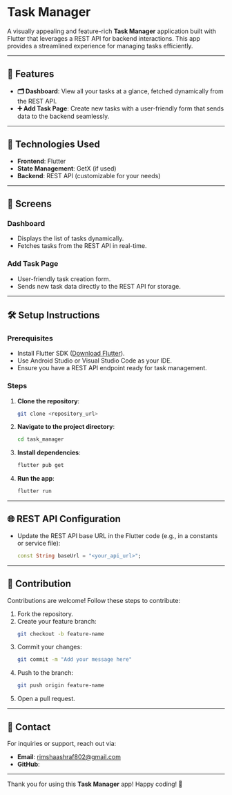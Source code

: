 # Task Manager

A visually appealing and feature-rich **Task Manager** application built with Flutter that leverages a REST API for backend interactions. This app provides a streamlined experience for managing tasks efficiently.

---

## 🚀 Features

- **🗂 Dashboard**: View all your tasks at a glance, fetched dynamically from the REST API.
- **➕ Add Task Page**: Create new tasks with a user-friendly form that sends data to the backend seamlessly.

---

## 🔧 Technologies Used

- **Frontend**: Flutter
- **State Management**: GetX (if used)
- **Backend**: REST API (customizable for your needs)

---

## 📱 Screens

### Dashboard
- Displays the list of tasks dynamically.
- Fetches tasks from the REST API in real-time.

### Add Task Page
- User-friendly task creation form.
- Sends new task data directly to the REST API for storage.

---

## 🛠 Setup Instructions

### Prerequisites
- Install Flutter SDK ([Download Flutter](https://flutter.dev/docs/get-started/install)).
- Use Android Studio or Visual Studio Code as your IDE.
- Ensure you have a REST API endpoint ready for task management.

### Steps

1. **Clone the repository**:
   ```bash
   git clone <repository_url>
   ```

2. **Navigate to the project directory**:
   ```bash
   cd task_manager
   ```

3. **Install dependencies**:
   ```bash
   flutter pub get
   ```

4. **Run the app**:
   ```bash
   flutter run
   ```

---

## 🌐 REST API Configuration

- Update the REST API base URL in the Flutter code (e.g., in a constants or service file):
  ```dart
  const String baseUrl = "<your_api_url>";
  ```

---

## 🤝 Contribution

Contributions are welcome! Follow these steps to contribute:
1. Fork the repository.
2. Create your feature branch:
   ```bash
   git checkout -b feature-name
   ```
3. Commit your changes:
   ```bash
   git commit -m "Add your message here"
   ```
4. Push to the branch:
   ```bash
   git push origin feature-name
   ```
5. Open a pull request.

---

## 📧 Contact

For inquiries or support, reach out via:
- **Email**: rimshaashraf802@gmail.com
- **GitHub**: [](https://github.com/Rimsha8954)

---

Thank you for using this **Task Manager** app! Happy coding! 🚀
